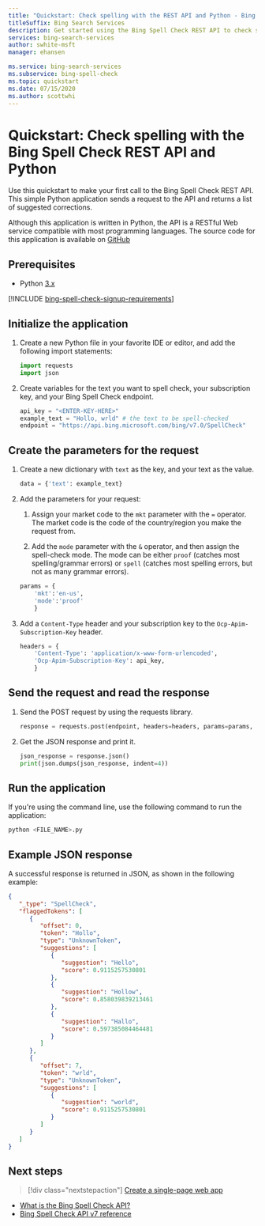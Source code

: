 ```yaml
---
title: "Quickstart: Check spelling with the REST API and Python - Bing Spell Check"
titleSuffix: Bing Search Services
description: Get started using the Bing Spell Check REST API to check spelling and grammar with this quickstart.
services: bing-search-services
author: swhite-msft
manager: ehansen

ms.service: bing-search-services
ms.subservice: bing-spell-check
ms.topic: quickstart
ms.date: 07/15/2020
ms.author: scottwhi
---
```

# Quickstart: Check spelling with the Bing Spell Check REST API and Python

Use this quickstart to make your first call to the Bing Spell Check REST API. This simple Python application sends a request to the API and returns a list of suggested corrections. 

Although this application is written in Python, the API is a RESTful Web service compatible with most programming languages. The source code for this application is available on [GitHub](https://github.com/Azure-Samples/cognitive-services-REST-api-samples/blob/master/python/Search/BingEntitySearchv7.py)

## Prerequisites

* Python [3.x](https://www.python.org)

[!INCLUDE [bing-spell-check-signup-requirements](../../../../includes/bing-spell-check-signup-requirements.md)]

## Initialize the application

1. Create a new Python file in your favorite IDE or editor, and add the following import statements:

   ```python
   import requests
   import json
   ```

2. Create variables for the text you want to spell check, your subscription key, and your Bing Spell Check endpoint. 

    ```python
    api_key = "<ENTER-KEY-HERE>"
    example_text = "Hollo, wrld" # the text to be spell-checked
    endpoint = "https://api.bing.microsoft.com/bing/v7.0/SpellCheck"
    ```

## Create the parameters for the request

1. Create a new dictionary with `text` as the key, and your text as the value.

    ```python
    data = {'text': example_text}
    ```

2. Add the parameters for your request: 

   1. Assign your market code to the `mkt` parameter with the `=` operator. The market code is the code of the country/region you make the request from. 

   1. Add the `mode` parameter with the `&` operator, and then assign the spell-check mode. The mode can be either `proof` (catches most spelling/grammar errors) or `spell` (catches most spelling errors, but not as many grammar errors). 
 
    ```python
    params = {
        'mkt':'en-us',
        'mode':'proof'
        }
    ```

3. Add a `Content-Type` header and your subscription key to the `Ocp-Apim-Subscription-Key` header.

    ```python
    headers = {
        'Content-Type': 'application/x-www-form-urlencoded',
        'Ocp-Apim-Subscription-Key': api_key,
        }
    ```

## Send the request and read the response

1. Send the POST request by using the requests library.

    ```python
    response = requests.post(endpoint, headers=headers, params=params, data=data)
    ```

2. Get the JSON response and print it.

    ```python
    json_response = response.json()
    print(json.dumps(json_response, indent=4))
    ```


## Run the application

If you're using the command line, use the following command to run the application:

```bash
python <FILE_NAME>.py
```

## Example JSON response

A successful response is returned in JSON, as shown in the following example:

```json
{
   "_type": "SpellCheck",
   "flaggedTokens": [
      {
         "offset": 0,
         "token": "Hollo",
         "type": "UnknownToken",
         "suggestions": [
            {
               "suggestion": "Hello",
               "score": 0.9115257530801
            },
            {
               "suggestion": "Hollow",
               "score": 0.858039839213461
            },
            {
               "suggestion": "Hallo",
               "score": 0.597385084464481
            }
         ]
      },
      {
         "offset": 7,
         "token": "wrld",
         "type": "UnknownToken",
         "suggestions": [
            {
               "suggestion": "world",
               "score": 0.9115257530801
            }
         ]
      }
   ]
}
```

## Next steps

> [!div class="nextstepaction"]
> [Create a single-page web app](../../tutorial/spellcheck.md)

- [What is the Bing Spell Check API?](../../overview.md)
- [Bing Spell Check API v7 reference](../../reference/endpoints.md)
